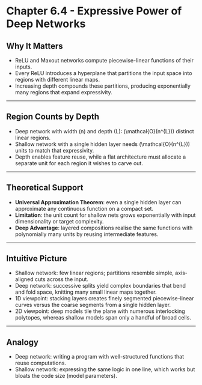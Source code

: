 # Chapter 6.4 - Expressive Power of Deep Networks

## Why It Matters
- ReLU and Maxout networks compute piecewise-linear functions of their inputs.
- Every ReLU introduces a hyperplane that partitions the input space into regions with different linear maps.
- Increasing depth compounds these partitions, producing exponentially many regions that expand expressivity.

---

## Region Counts by Depth
- Deep network with width \(n\) and depth \(L\): \(\mathcal{O}(n^{L})\) distinct linear regions.
- Shallow network with a single hidden layer needs \(\mathcal{O}(n^{L})\) units to match that expressivity.
- Depth enables feature reuse, while a flat architecture must allocate a separate unit for each region it wishes to carve out.

---

## Theoretical Support
- **Universal Approximation Theorem**: even a single hidden layer can approximate any continuous function on a compact set.
- **Limitation**: the unit count for shallow nets grows exponentially with input dimensionality or target complexity.
- **Deep Advantage**: layered compositions realise the same functions with polynomially many units by reusing intermediate features.

---

## Intuitive Picture
- Shallow network: few linear regions; partitions resemble simple, axis-aligned cuts across the input.
- Deep network: successive splits yield complex boundaries that bend and fold space, knitting many small linear maps together.
- 1D viewpoint: stacking layers creates finely segmented piecewise-linear curves versus the coarse segments from a single hidden layer.
- 2D viewpoint: deep models tile the plane with numerous interlocking polytopes, whereas shallow models span only a handful of broad cells.

---

## Analogy
- Deep network: writing a program with well-structured functions that reuse computations.
- Shallow network: expressing the same logic in one line, which works but bloats the code size (model parameters).
